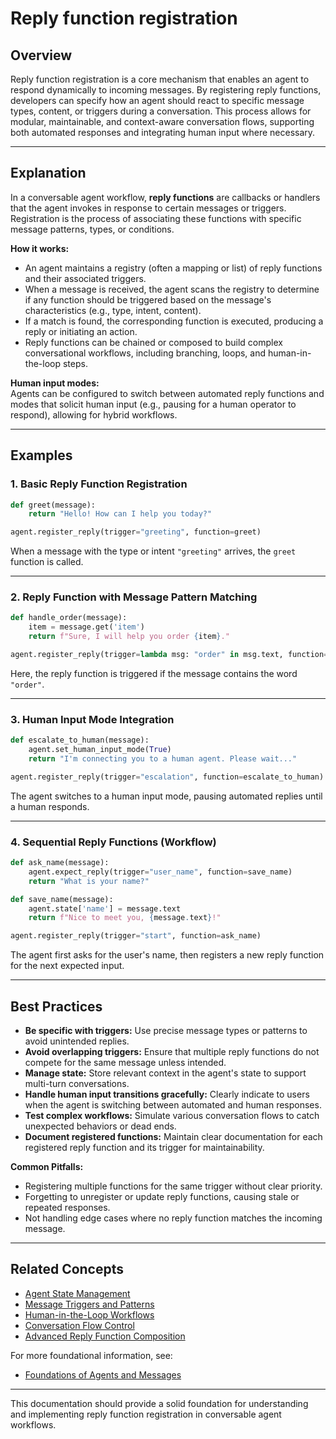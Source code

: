 # Reply function registration

## Overview

Reply function registration is a core mechanism that enables an agent to respond dynamically to incoming messages. By registering reply functions, developers can specify how an agent should react to specific message types, content, or triggers during a conversation. This process allows for modular, maintainable, and context-aware conversation flows, supporting both automated responses and integrating human input where necessary.

---

## Explanation

In a conversable agent workflow, **reply functions** are callbacks or handlers that the agent invokes in response to certain messages or triggers. Registration is the process of associating these functions with specific message patterns, types, or conditions.

**How it works:**
- An agent maintains a registry (often a mapping or list) of reply functions and their associated triggers.
- When a message is received, the agent scans the registry to determine if any function should be triggered based on the message's characteristics (e.g., type, intent, content).
- If a match is found, the corresponding function is executed, producing a reply or initiating an action.
- Reply functions can be chained or composed to build complex conversational workflows, including branching, loops, and human-in-the-loop steps.

**Human input modes:**  
Agents can be configured to switch between automated reply functions and modes that solicit human input (e.g., pausing for a human operator to respond), allowing for hybrid workflows.

---

## Examples

### 1. Basic Reply Function Registration

```python
def greet(message):
    return "Hello! How can I help you today?"

agent.register_reply(trigger="greeting", function=greet)
```

When a message with the type or intent `"greeting"` arrives, the `greet` function is called.

---

### 2. Reply Function with Message Pattern Matching

```python
def handle_order(message):
    item = message.get('item')
    return f"Sure, I will help you order {item}."

agent.register_reply(trigger=lambda msg: "order" in msg.text, function=handle_order)
```

Here, the reply function is triggered if the message contains the word `"order"`.

---

### 3. Human Input Mode Integration

```python
def escalate_to_human(message):
    agent.set_human_input_mode(True)
    return "I'm connecting you to a human agent. Please wait..."

agent.register_reply(trigger="escalation", function=escalate_to_human)
```

The agent switches to a human input mode, pausing automated replies until a human responds.

---

### 4. Sequential Reply Functions (Workflow)

```python
def ask_name(message):
    agent.expect_reply(trigger="user_name", function=save_name)
    return "What is your name?"

def save_name(message):
    agent.state['name'] = message.text
    return f"Nice to meet you, {message.text}!"

agent.register_reply(trigger="start", function=ask_name)
```

The agent first asks for the user's name, then registers a new reply function for the next expected input.

---

## Best Practices

- **Be specific with triggers:** Use precise message types or patterns to avoid unintended replies.
- **Avoid overlapping triggers:** Ensure that multiple reply functions do not compete for the same message unless intended.
- **Manage state:** Store relevant context in the agent's state to support multi-turn conversations.
- **Handle human input transitions gracefully:** Clearly indicate to users when the agent is switching between automated and human responses.
- **Test complex workflows:** Simulate various conversation flows to catch unexpected behaviors or dead ends.
- **Document registered functions:** Maintain clear documentation for each registered reply function and its trigger for maintainability.

**Common Pitfalls:**
- Registering multiple functions for the same trigger without clear priority.
- Forgetting to unregister or update reply functions, causing stale or repeated responses.
- Not handling edge cases where no reply function matches the incoming message.

---

## Related Concepts

- [Agent State Management](#)
- [Message Triggers and Patterns](#)
- [Human-in-the-Loop Workflows](#)
- [Conversation Flow Control](#)
- [Advanced Reply Function Composition](#)

For more foundational information, see:  
- [Foundations of Agents and Messages](#)

---

This documentation should provide a solid foundation for understanding and implementing reply function registration in conversable agent workflows.